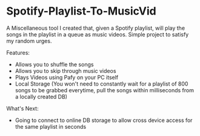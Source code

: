 # Spotify-Playlist-To-MusicVid
A Miscellaneous tool I created that, given a Spotify playlist, will play the songs in the playlist in a queue as music videos. Simple project to satisfy my random urges. 

Features: 
- Allows you to shuffle the songs 
- Allows you to skip through music videos 
- Plays Videos using Pafy on your PC itself 
- Local Storage (You won't need to constantly wait for a playlist of 800 songs to be grabbed everytime, pull the songs within milliseconds from a locally created DB) 

What's Next: 
- Going to connect to online DB storage to allow cross device access for the same playlist in seconds 
